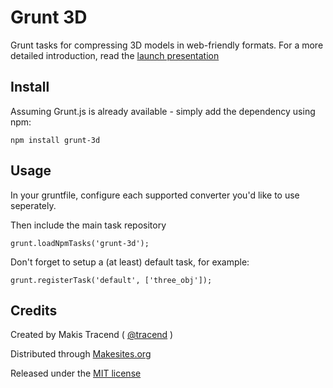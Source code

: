 # Grunt 3D

Grunt tasks for compressing 3D models in web-friendly formats. For a more detailed introduction, read the [launch presentation](https://gist.github.com/tracend/5368499)

## Install

Assuming Grunt.js is already available - simply add the dependency using npm:
```
npm install grunt-3d
```

## Usage

In your gruntfile, configure each supported converter you'd like to use seperately. 

Then include the main task repository
```
grunt.loadNpmTasks('grunt-3d');
```

Don't forget to setup a (at least) default task, for example:
```
grunt.registerTask('default', ['three_obj']);
```

## Credits 

Created by Makis Tracend ( [@tracend](http://github.com/tracend) )

Distributed through [Makesites.org](http://makesites.org)

Released under the [MIT license](http://www.makesites.org/licenses/MIT)

